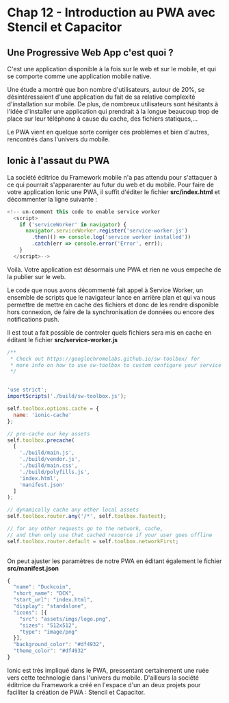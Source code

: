 # Chap 12 - Introduction au PWA avec Stencil et Capacitor

## Une Progressive Web App c'est quoi ?

C'est une application disponible à la fois sur le web et sur le mobile, et qui se comporte comme une application mobile native.

Une étude a montré que bon nombre d'utilisateurs, autour de 20%, se désintéressaient d'une application du fait de sa relative complexité d'installation sur mobile. De plus, de nombreux utilisateurs sont hésitants à l'idée d'installer une application qui prendrait à la longue beaucoup trop de place sur leur téléphone à cause du cache, des fichiers statiques,...

Le PWA vient en quelque sorte corriger ces problèmes et bien d'autres, rencontrés dans l'univers du mobile.

## Ionic à l'assaut du PWA

La société éditrice du Framework mobile n'a pas attendu pour s'attaquer à ce qui pourrait s'appararenter au futur du web et du mobile. Pour faire de votre application Ionic une PWA, il suffit d'éditer le fichier **src/index.html** et décommenter la ligne suivante :

```js
<!-- un-comment this code to enable service worker
  <script>
    if ('serviceWorker' in navigator) {
      navigator.serviceWorker.register('service-worker.js')
        .then(() => console.log('service worker installed'))
        .catch(err => console.error('Error', err));
    }
  </script>-->
```

Voilà. Votre application est désormais une PWA et rien ne vous empeche de la publier sur le web.

Le code que nous avons décommenté fait appel à Service Worker, un ensemble de scripts que le navigateur lance en arrière plan et qui va nous permettre de mettre en cache des fichiers et donc de les rendre disponible hors connexion, de faire de la synchronisation de données ou encore des notifications push.

Il est tout a fait possible de controler quels fichiers sera mis en cache en éditant le fichier **src/service-worker.js**

```js
/**
 * Check out https://googlechromelabs.github.io/sw-toolbox/ for
 * more info on how to use sw-toolbox to custom configure your service worker.
 */


'use strict';
importScripts('./build/sw-toolbox.js');

self.toolbox.options.cache = {
  name: 'ionic-cache'
};

// pre-cache our key assets
self.toolbox.precache(
  [
    './build/main.js',
    './build/vendor.js',
    './build/main.css',
    './build/polyfills.js',
    'index.html',
    'manifest.json'
  ]
);

// dynamically cache any other local assets
self.toolbox.router.any('/*', self.toolbox.fastest);

// for any other requests go to the network, cache,
// and then only use that cached resource if your user goes offline
self.toolbox.router.default = self.toolbox.networkFirst;
 
```

On peut ajuster les paramètres de notre PWA en éditant également le fichier **src/manifest.json** 

```js
{
  "name": "Duckcoin",
  "short_name": "DCK",
  "start_url": "index.html",
  "display": "standalone",
  "icons": [{
    "src": "assets/imgs/logo.png",
    "sizes": "512x512",
    "type": "image/png"
  }],
  "background_color": "#df4932",
  "theme_color": "#df4932"
}

```

Ionic est très impliqué dans le PWA, pressentant certainement une ruée vers cette technologie dans l'univers du mobile. D'ailleurs la société éditrrice du Framework a créé en l'espace d'un an deux projets pour faciliter la création de PWA : Stencil et Capacitor.

